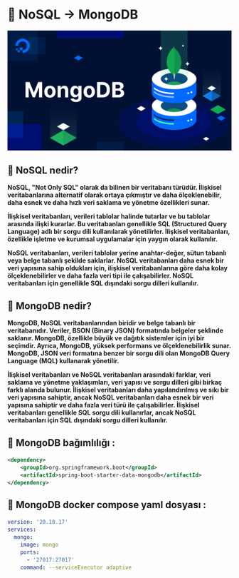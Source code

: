 # :triangular_flag_on_post: NoSQL -> MongoDB
![](images/mongodb.png)
## 🎯 NoSQL nedir?
<b>
NoSQL, "Not Only SQL" olarak da bilinen bir veritabanı türüdür. İlişkisel veritabanlarına alternatif olarak ortaya çıkmıştır ve daha ölçeklenebilir, daha esnek ve daha hızlı veri saklama ve yönetme özellikleri sunar.</b>

<b> İlişkisel veritabanları, verileri tablolar halinde tutarlar ve bu tablolar arasında ilişki kurarlar. Bu veritabanları genellikle SQL (Structured Query Language) adlı bir sorgu dili kullanılarak yönetilirler. İlişkisel veritabanları, özellikle işletme ve kurumsal uygulamalar için yaygın olarak kullanılır.<br></b>

<b> NoSQL veritabanları, verileri tablolar yerine anahtar-değer, sütun tabanlı veya belge tabanlı şekilde saklarlar. NoSQL veritabanları daha esnek bir veri yapısına sahip oldukları için, ilişkisel veritabanlarına göre daha kolay ölçeklenebilirler ve daha fazla veri tipi ile çalışabilirler. NoSQL veritabanları için genellikle SQL dışındaki sorgu dilleri kullanılır.</b>


## 🎯 MongoDB nedir?

<b>MongoDB, NoSQL veritabanlarından biridir ve belge tabanlı bir veritabanıdır. Veriler, BSON (Binary JSON) formatında belgeler şeklinde saklanır. MongoDB, özellikle büyük ve dağıtık sistemler için iyi bir seçimdir. Ayrıca, MongoDB, yüksek performans ve ölçeklenebilirlik sunar. MongoDB, JSON veri formatına benzer bir sorgu dili olan MongoDB Query Language (MQL) kullanarak yönetilir.

İlişkisel veritabanları ve NoSQL veritabanları arasındaki farklar, veri saklama ve yönetme yaklaşımları, veri yapısı ve sorgu dilleri gibi birkaç farklı alanda bulunur. İlişkisel veritabanları daha yapılandırılmış ve sıkı bir veri yapısına sahiptir, ancak NoSQL veritabanları daha esnek bir veri yapısına sahiptir ve daha fazla veri türü ile çalışabilirler. İlişkisel veritabanları genellikle SQL sorgu dili kullanırlar, ancak NoSQL veritabanları için SQL dışındaki sorgu dilleri kullanılır.</b>


## :pushpin: MongoDB bağımlılığı :

```xml
<dependency>
    <groupId>org.springframework.boot</groupId>
    <artifactId>spring-boot-starter-data-mongodb</artifactId> 
</dependency>
```

## :pushpin: MongoDB docker compose yaml dosyası :

```yaml
version: '20.10.17'
services:
  mongo:
    image: mongo
    ports:
      - '27017:27017'
    command: --serviceExecutor adaptive
```

